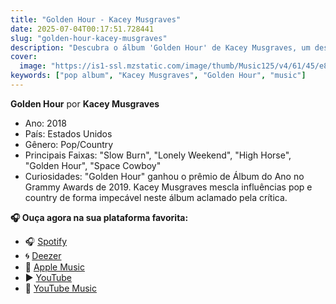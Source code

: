 ```yaml
---
title: "Golden Hour - Kacey Musgraves"
date: 2025-07-04T00:17:51.728441
slug: "golden-hour-kacey-musgraves"
description: "Descubra o álbum 'Golden Hour' de Kacey Musgraves, um destaque na música pop."
cover:
  image: "https://is1-ssl.mzstatic.com/image/thumb/Music125/v4/61/45/e8/6145e88a-6a79-fab1-ad8f-5ffdcbf44a28/18UMGIM03879.rgb.jpg/500x500bb.jpg"
keywords: ["pop album", "Kacey Musgraves", "Golden Hour", "music"]
---
```


**Golden Hour** por **Kacey Musgraves**
- Ano: 2018
- País: Estados Unidos
- Gênero: Pop/Country
- Principais Faixas: "Slow Burn", "Lonely Weekend", "High Horse", "Golden Hour", "Space Cowboy"
- Curiosidades: "Golden Hour" ganhou o prêmio de Álbum do Ano no Grammy Awards de 2019. Kacey Musgraves mescla influências pop e country de forma impecável neste álbum aclamado pela crítica.



**🎧 Ouça agora na sua plataforma favorita:**

- 🎧 [Spotify](https://open.spotify.com/search/Golden%20Hour%20Kacey%20Musgraves)
- 🌀 [Deezer](https://www.deezer.com/search/Golden%20Hour%20Kacey%20Musgraves)
- 🍎 [Apple Music](https://music.apple.com/search?term=Golden%20Hour%20Kacey%20Musgraves)
- ▶️ [YouTube](https://www.youtube.com/results?search_query=Golden%20Hour%20Kacey%20Musgraves)
- 🎵 [YouTube Music](https://music.youtube.com/search?q=Golden%20Hour%20Kacey%20Musgraves)